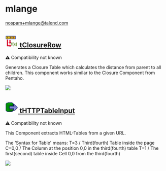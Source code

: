 # mlange
  <nospam+mlange@talend.com>

## <a href='./components/tClosureRow/readme.md'><img src='./components/tClosureRow/logo.jpg' width='40' height='40'> tClosureRow</a>
 :warning: Compatibility not known

Generates a Closure Table which calculates the distance from parent to all children. This component works similar to the Closure Component from Pentaho.



<img src='./components/tClosureRow/sample.jpg'>

## <a href='./components/tHTTPTableInput/readme.md'><img src='./components/tHTTPTableInput/logo.jpg' width='40' height='40'> tHTTPTableInput</a>
 :warning: Compatibility not known

This Component extracts HTML-Tables from a given URL.

The 'Syntax for Table' means: 
T=3 / Third(fourth) Table inside the page
C=0,0 / The Column at the position 0,0 in the third(fourth) table
T=1 / The first(second) table inside Cell 0,0 from the third(fourth)

<img src='./components/tHTTPTableInput/sample.jpg'>

